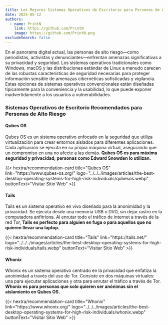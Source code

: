 ```yaml
---
title: Los Mejores Sistemas Operativos de Escritorio para Personas de Alto Riesgo
date: 2025-05-12
authors:
  - name: PrintN
    link: https://github.com/PrintN
    image: https://github.com/PrintN.png
excludeSearch: false
---
```

En el panorama digital actual, las personas de alto riesgo—como periodistas, activistas y denunciantes—enfrentan amenazas significativas a su privacidad y seguridad. Los sistemas operativos tradicionales como Windows, macOS y las distribuciones estándar de Linux a menudo carecen de las robustas características de seguridad necesarias para proteger información sensible de amenazas cibernéticas sofisticadas y vigilancia. Estas opciones de sistemas operativos convencionales están diseñadas típicamente para la conveniencia y la usabilidad, lo que puede exponer inadvertidamente a los usuarios a vulnerabilidades.

### Sistemas Operativos de Escritorio Recomendados para Personas de Alto Riesgo
#### Qubes OS
Qubes OS es un sistema operativo enfocado en la seguridad que utiliza virtualización para crear entornos aislados para diferentes aplicaciones. Cada aplicación se ejecuta en su propia máquina virtual, asegurando que un compromiso en una no afecte a las demás. **Qubes OS es para máxima seguridad y privacidad; personas como Edward Snowden lo utilizan.**
<div class="recommendations">
  <div class="grid">
    {{< hextra/recommendation-card title="Qubes OS" link="https://www.qubes-os.org/" logo="../../../images/articles/the-best-desktop-operating-systems-for-high-risk-individuals/qubesos.webp" buttonText="Visitar Sitio Web" >}}
  </div>
</div>

#### Tails
Tails es un sistema operativo en vivo diseñado para la anonimidad y la privacidad. Se ejecuta desde una memoria USB o DVD, sin dejar rastro en la computadora anfitriona. Al enrutar todo el tráfico de internet a través de la red Tor, **Tails es perfecto para alguien en fuga o para aquellos que no quieren llevar una laptop.**
<div class="recommendations">
  <div class="grid">
    {{< hextra/recommendation-card title="Tails" link="https://tails.net/" logo="../../../images/articles/the-best-desktop-operating-systems-for-high-risk-individuals/tails.webp" buttonText="Visitar Sitio Web" >}}
  </div>
</div>

#### Whonix
Whonix es un sistema operativo centrado en la privacidad que enfatiza la anonimidad a través del uso de Tor. Consiste en dos máquinas virtuales: una para ejecutar aplicaciones y otra para enrutar el tráfico a través de Tor. **Whonix es para personas que solo quieren ser anónimas sin el aislamiento en Qubes OS.**
<div class="recommendations">
  <div class="grid">
    {{< hextra/recommendation-card title="Whonix" link="https://www.whonix.org/" logo="../../../images/articles/the-best-desktop-operating-systems-for-high-risk-individuals/whonix.webp" buttonText="Visitar Sitio Web" >}}
  </div>
</div>